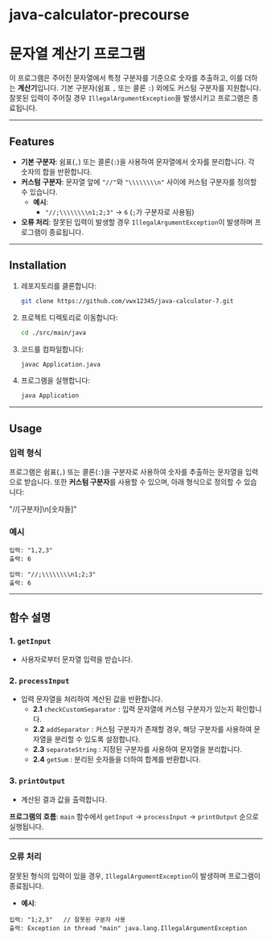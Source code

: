 # java-calculator-precourse

# 문자열 계산기 프로그램

이 프로그램은 주어진 문자열에서 특정 구분자를 기준으로 숫자를 추출하고, 이를 더하는 **계산기**입니다. 기본 구분자(쉼표 `,` 또는 콜론 `:`) 외에도 커스텀 구분자를 지원합니다. 잘못된 입력이 주어질 경우 `IllegalArgumentException`을 발생시키고 프로그램은 종료됩니다.

---

## **Features**

- **기본 구분자**: 쉼표(`,`) 또는 콜론(`:`)을 사용하여 문자열에서 숫자를 분리합니다. 각 숫자의 합을 반환합니다.
- **커스텀 구분자**: 문자열 앞에 `"//"`와 `"\\\\\\\\n"` 사이에 커스텀 구분자를 정의할 수 있습니다.
    - **예시**:
        - `"//;\\\\\\\\n1;2;3"` → `6` (`;`가 구분자로 사용됨)
- **오류 처리**: 잘못된 입력이 발생할 경우 `IllegalArgumentException`이 발생하며 프로그램이 종료됩니다.

---

## **Installation**

1. 레포지토리를 클론합니다:

    ```bash
    git clone https://github.com/vwx12345/java-calculator-7.git
    ```

2. 프로젝트 디렉토리로 이동합니다:

    ```bash
    cd ./src/main/java
    ```

3. 코드를 컴파일합니다:

    ```bash
    javac Application.java
    ```

4. 프로그램을 실행합니다:

    ```bash
    java Application
    ```


---

## **Usage**

### **입력 형식**

프로그램은 쉼표(`,`) 또는 콜론(`:`)을 구분자로 사용하여 숫자를 추출하는 문자열을 입력으로 받습니다. 또한 **커스텀 구분자**를 사용할 수 있으며, 아래 형식으로 정의할 수 있습니다:

"//[구분자]\\n[숫자들]"

### 예시

```
입력: "1,2,3"
출력: 6

입력: "//;\\\\\\\\n1;2;3"
출력: 6

```

---

## **함수 설명**

### 1. `getInput`

-  사용자로부터 문자열 입력을 받습니다.

### 2. `processInput`

- 입력 문자열을 처리하여 계산된 값을 반환합니다.
    - **2.1** `checkCustomSeparator` : 입력 문자열에 커스텀 구분자가 있는지 확인합니다.
    - **2.2** `addSeparator` : 커스텀 구분자가 존재할 경우, 해당 구분자를 사용하여 문자열을 분리할 수 있도록 설정합니다.
    - **2.3** `separateString` : 지정된 구분자를 사용하여 문자열을 분리합니다.
    - **2.4** `getSum` : 분리된 숫자들을 더하여 합계를 반환합니다.

### 3. `printOutput`

- 계산된 결과 값을 출력합니다.

**프로그램의 흐름**:
`main` 함수에서 `getInput` → `processInput` → `printOutput` 순으로 실행됩니다.

---

### **오류 처리**

잘못된 형식의 입력이 있을 경우, `IllegalArgumentException`이 발생하며 프로그램이 종료됩니다.

- **예시**:

```
입력: "1;2,3"   // 잘못된 구분자 사용
출력: Exception in thread "main" java.lang.IllegalArgumentException
```